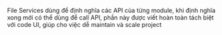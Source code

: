 File Services dùng để định nghĩa các API của từng module, khi định nghĩa xong mới có thể dùng để call API, phần này được viết hoàn toàn tách biệt với code UI, giúp cho việc dễ maintain và scale project